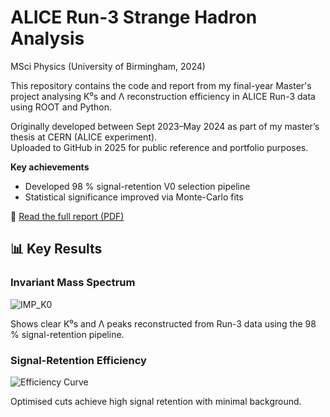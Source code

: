 # ALICE Run-3 Strange Hadron Analysis
MSci Physics (University of Birmingham, 2024)

This repository contains the code and report from my final-year Master's project analysing K⁰s and Λ reconstruction efficiency in ALICE Run-3 data using ROOT and Python.

Originally developed between Sept 2023–May 2024 as part of my master’s thesis at CERN (ALICE experiment).  
Uploaded to GitHub in 2025 for public reference and portfolio purposes.

**Key achievements**
- Developed 98 % signal-retention V0 selection pipeline
- Statistical significance improved via Monte-Carlo fits

📄 [Read the full report (PDF)](Masters_Final_Report_BarnabyHowells.pdf)

## 📊 Key Results

### Invariant Mass Spectrum
![IMP_K0](plots/Mass.png)

Shows clear K⁰s and Λ peaks reconstructed from Run-3 data using the 98 % signal-retention pipeline.

### Signal-Retention Efficiency
![Efficiency Curve](plots/efficiency_curve.png)

Optimised cuts achieve high signal retention with minimal background.
